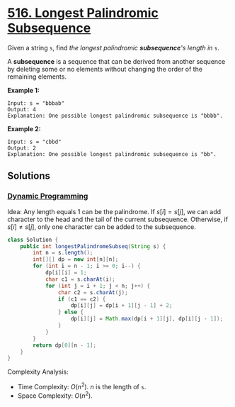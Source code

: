 # [516. Longest Palindromic Subsequence](https://leetcode.com/problems/longest-palindromic-subsequence/)

Given a string `s`, find _the longest palindromic **subsequence**'s length in_ `s`.

A **subsequence** is a sequence that can be derived from another sequence by deleting some or no elements without changing the order of the remaining elements.

**Example 1:**

```
Input: s = "bbbab"
Output: 4
Explanation: One possible longest palindromic subsequence is "bbbb".
```

**Example 2:**

```
Input: s = "cbbd"
Output: 2
Explanation: One possible longest palindromic subsequence is "bb".
```

## Solutions
### [Dynamic Programming](LongestPalindromicSubsequence.java)

Idea: Any length equals 1 can be the palindrome. If $s[i]=s[j]$, we can add character to the head and the tail of the current subsequence. Otherwise, if $s[i] \neq s[j]$, only one character can be added to the subsequence.

```java
class Solution {
    public int longestPalindromeSubseq(String s) {
        int n = s.length();
        int[][] dp = new int[n][n];
        for (int i = n - 1; i >= 0; i--) {
            dp[i][i] = 1;
            char c1 = s.charAt(i);
            for (int j = i + 1; j < n; j++) {
                char c2 = s.charAt(j);
                if (c1 == c2) {
                    dp[i][j] = dp[i + 1][j - 1] + 2;
                } else {
                    dp[i][j] = Math.max(dp[i + 1][j], dp[i][j - 1]);
                }
            }
        }
        return dp[0][n - 1];
    }
}
```

Complexity Analysis:

- Time Complexity: $O(n^2)$. $n$ is the length of `s`.
- Space Complexity: $O(n^2)$.
